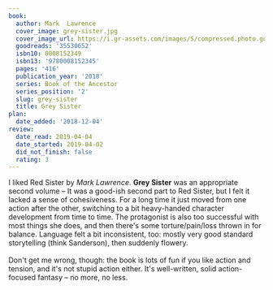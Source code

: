 ```yaml
---
book:
  author: Mark  Lawrence
  cover_image: grey-sister.jpg
  cover_image_url: https://i.gr-assets.com/images/S/compressed.photo.goodreads.com/books/1523384136l/35530652._SX98_.jpg
  goodreads: '35530652'
  isbn10: 0008152349
  isbn13: '9780008152345'
  pages: '416'
  publication_year: '2018'
  series: Book of the Ancestor
  series_position: '2'
  slug: grey-sister
  title: Grey Sister
plan:
  date_added: '2018-12-04'
review:
  date_read: 2019-04-04
  date_started: 2019-04-02
  did_not_finish: false
  rating: 3
---
```


I liked Red Sister by *Mark Lawrence*. **Grey Sister** was an appropriate second volume – It was a good-ish second part to Red Sister, but I felt it lacked a sense of cohesiveness. For a long time it just moved from one action after the other, switching to a bit heavy-handed character development from time to time. The protagonist is also too successful with most things she does, and then there's some torture/pain/loss thrown in for balance. Language felt a bit inconsistent, too: mostly very good standard storytelling (think Sanderson), then suddenly flowery.<br /><br />Don't get me wrong, though: the book is lots of fun if you like action and tension, and it's not stupid action either. It's well-written, solid action-focused fantasy – no more, no less.
